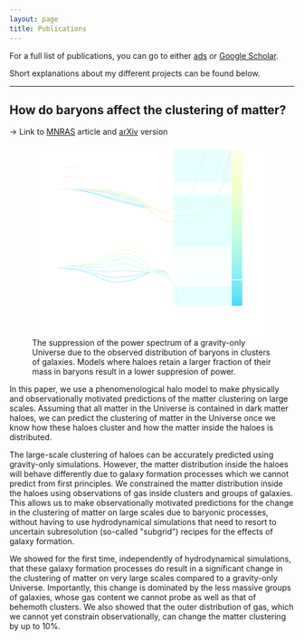 ```yaml
---
layout: page
title: Publications
---
```

For a full list of publications, you can go to either [ads][ads-link] or [Google Scholar][scholar-link].

Short explanations about my different projects can be found below.

***
## How do baryons affect the clustering of matter?
<!-- https://stackoverflow.com/q/54954544/ arrows in markdown -->
&#8594; Link to [MNRAS][mnras-1] article and [arXiv][arxiv-1] version

<figure class="publication">
<img src="/assets/img/plaw_var_gamma_power_nofb_inv.png">
<figcaption>The suppression of the power spectrum of a gravity-only Universe due to the observed distribution of baryons in clusters of galaxies. Models where haloes retain a larger fraction of their mass in baryons result in a lower suppresion of power.</figcaption>
</figure>

In this paper, we use a phenomenological halo model to make physically
and observationally motivated predictions of the matter clustering on
large scales. Assuming that all matter in the Universe is contained in
dark matter haloes, we can predict the clustering of matter in the
Universe once we know how these haloes cluster and how the matter
inside the haloes is distributed.

The large-scale clustering of haloes can be accurately predicted using
gravity-only simulations. However, the matter distribution inside the
haloes will behave differently due to galaxy formation processes which
we cannot predict from first principles. We constrained the matter
distribution inside the haloes using observations of gas inside
clusters and groups of galaxies. This allows us to make
observationally motivated predictions for the change in the clustering
of matter on large scales due to baryonic processes, without having to
use hydrodynamical simulations that need to resort to uncertain
subresolution (so-called "subgrid") recipes for the effects of galaxy
formation.

We showed for the first time, independently of hydrodynamical
simulations, that these galaxy formation processes do result in a
significant change in the clustering of matter on very large scales
compared to a gravity-only Universe. Importantly, this change is
dominated by the less massive groups of galaxies, whose gas content we
cannot probe as well as that of behemoth clusters. We also showed that
the outer distribution of gas, which we cannot yet constrain
observationally, can change the matter clustering by up to 10%.

[ads-link]: https://adsabs.harvard.edu/cgi-bin/nph-abs_connect?return_req=no_params&&author=Debackere,S.N.B.
[scholar-link]: https://scholar.google.com/citations?user=LqCjqJoAAAAJ
[mnras-1]: https://academic.oup.com/mnras/article-abstract/492/2/2285/5673490
[arxiv-1]: https://arxiv.org/abs/1908.05765

